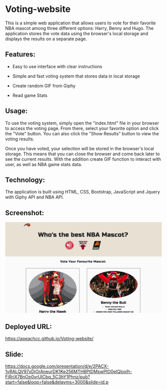 # Voting-website
This is a simple web application that allows users to vote for their favorite NBA mascot among three different options: Harry, Benny and Hugo. The application stores the vote data using the browser's local storage and displays the results on a separate page.
## Features:
* Easy to use interface with clear instructions

* Simple and fast voting system that stores data in local storage

* Create random GIF from Giphy

* Read game Stats
## Usage:
To use the voting system, simply open the "index.html" file in your browser to access the voting page. From there, select your favorite option and click the "Vote" button. You can also click the "Show Results" button to view the voting results.

Once you have voted, your selection will be stored in the browser's local storage. This means that you can close the browser and come back later to see the current results. With the addition create GIF function to interact with user, as well as NBA game stats data.
## Technology:
The application is built using HTML, CSS, Bootstrap, JavaScript and Jquery with Giphy API and NBA API.
## Screenshot:
![A user clicks on vote button to vote.](./image/Screenshot.png)
## Deployed URL:
https://apeachcc.github.io/Voting-website/

## Slide:
https://docs.google.com/presentation/d/e/2PACX-1vRALQV97xDjOrAneurDK1Ke256MTH8PtDMswPIO0elQloxIh-FiRriX7BnOp0vrUlCbq_5C3hY1Phnz/pub?start=false&loop=false&delayms=3000&slide=id.p
